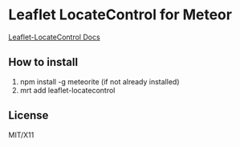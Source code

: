 # Leaflet LocateControl for Meteor

[Leaflet-LocateControl Docs](https://github.com/domoritz/leaflet-locatecontrol)

## How to install 
1. npm install -g meteorite (if not already installed)
2. mrt add leaflet-locatecontrol

## License
MIT/X11
